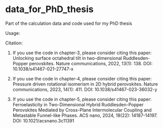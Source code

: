 # data_for_PhD_thesis
Part of the calculation data and code used for my PhD thesis

Usage:


Citation:
1. If you use the code in chapter-3, please consider citing this paper:
Unlocking surface octahedral tilt in two-dimensional Ruddlesden-Popper perovskites.
Nature communications, 2022, 13(1): 138. DOI: 10.1038/s41467-021-27747-x

3. If you use the code in chapter-4, please consider citing this paper:
Pressure driven rotational isomerism in 2D hybrid perovskites.
Nature communications, 2023, 14(1): 411. DOI: 10.1038/s41467-023-36032-y

5. If you use the code in chapter-5, please consider citing this paper:
Ferroelasticity in Two-Dimensional Hybrid Ruddlesden-Popper Perovskites Mediated by Cross-Plane Intermolecular Coupling and Metastable Funnel-like Phases.
ACS nano, 2024, 18(22): 14187-14197. DOI: 10.1021/acsnano.3c11391

